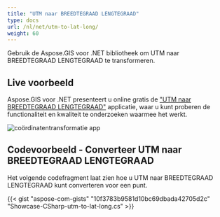 ```yaml
---
title: "UTM naar BREEDTEGRAAD LENGTEGRAAD"
type: docs
url: /nl/net/utm-to-lat-long/
weight: 60
---
```


Gebruik de Aspose.GIS voor .NET bibliotheek om UTM naar BREEDTEGRAAD LENGTEGRAAD te transformeren.

## **Live voorbeeld**

Aspose.GIS voor .NET presenteert u online gratis de ["UTM naar BREEDTEGRAAD LENGTEGRAAD"](https://products.aspose.app/gis/transformation/utm-to-lat-long) applicatie, waar u kunt proberen de functionaliteit en kwaliteit te onderzoeken waarmee het werkt.

![coördinatentransformatie app](transform-coordinates.png)

## **Codevoorbeeld - Converteer UTM naar BREEDTEGRAAD LENGTEGRAAD**

Het volgende codefragment laat zien hoe u UTM naar BREEDTEGRAAD LENGTEGRAAD kunt converteren voor een punt.

{{< gist "aspose-com-gists" "10f3783b9581d10bc69dbada42705d2c" "Showcase-CSharp-utm-to-lat-long.cs" >}}
